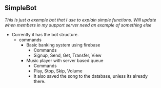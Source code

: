 ## SimpleBot
*This is just a exemple bot that I use to explain simple functions.*
*Will update when members in my support server need an example of something else*
* Currently it has the bot structure.
    * commands
        * Basic banking system using firebase
            * Commands
            * Signup, Send, Get, Transfer, View
        * Music player with server based queue
            * Commands
            * Play, Stop, Skip, Volume
            * It also saved the song to the database, unless
                its already there.

